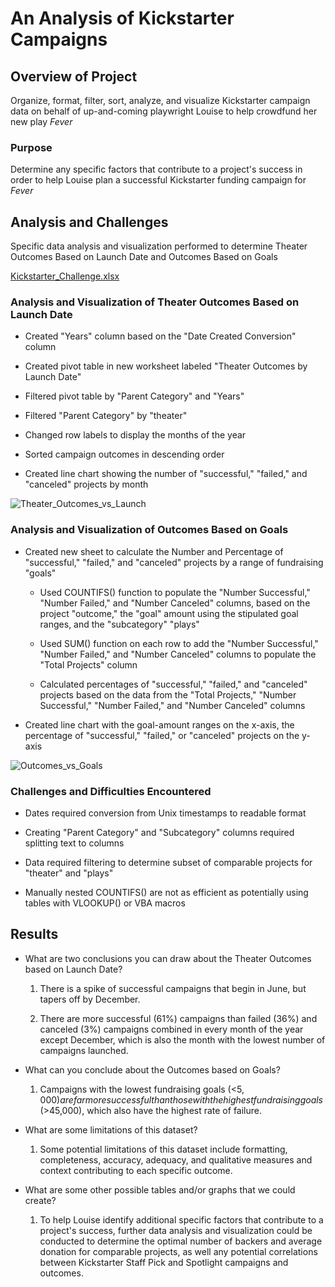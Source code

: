 # An Analysis of Kickstarter Campaigns

## Overview of Project

Organize, format, filter, sort, analyze, and visualize Kickstarter campaign data on behalf of up-and-coming playwright Louise to help crowdfund her new play *Fever*

### Purpose

Determine any specific factors that contribute to a project's success in order to help Louise plan a successful Kickstarter funding campaign for *Fever*   

## Analysis and Challenges

Specific data analysis and visualization performed to determine Theater Outcomes Based on Launch Date and Outcomes Based on Goals

[Kickstarter_Challenge.xlsx](https://github.com/JemiShieh/kickstarter-analysis/files/7362339/Kickstarter_Challenge.xlsx)

### Analysis and Visualization of Theater Outcomes Based on Launch Date

* Created "Years" column based on the "Date Created Conversion" column

* Created pivot table in new worksheet labeled "Theater Outcomes by Launch Date"

* Filtered pivot table by "Parent Category" and "Years"

* Filtered "Parent Category" by "theater"

* Changed row labels to display the months of the year 

* Sorted campaign outcomes in descending order

* Created line chart showing the number of "successful," "failed," and "canceled" projects by month

![Theater_Outcomes_vs_Launch](https://user-images.githubusercontent.com/92612370/137680988-68810aed-5a0b-491a-b01e-71e3d6e8eb0b.png)

### Analysis and Visualization of Outcomes Based on Goals

* Created new sheet to calculate the Number and Percentage of "successful," "failed," and "canceled" projects by a range of fundraising "goals"
    
  * Used COUNTIFS() function to populate the "Number Successful," "Number Failed," and "Number Canceled" columns, based on the project "outcome," the "goal" amount using the stipulated goal ranges, and the "subcategory" "plays"
    
  * Used SUM() function on each row to add the "Number Successful," "Number Failed," and "Number Canceled" columns to populate the "Total Projects" column
    
  * Calculated percentages of "successful," "failed," and "canceled" projects based on the data from the "Total Projects," "Number Successful," "Number Failed," and "Number Canceled" columns
    
* Created line chart with the goal-amount ranges on the x-axis, the percentage of "successful," "failed," or "canceled" projects on the y-axis

![Outcomes_vs_Goals](https://user-images.githubusercontent.com/92612370/137681059-e240ec84-cbe6-493a-a8e9-59fc82c7286c.png)

### Challenges and Difficulties Encountered

* Dates required conversion from Unix timestamps to readable format

* Creating "Parent Category" and "Subcategory" columns required splitting text to columns

* Data required filtering to determine subset of comparable projects for "theater" and "plays"

* Manually nested COUNTIFS() are not as efficient as potentially using tables with VLOOKUP() or VBA macros

## Results

* What are two conclusions you can draw about the Theater Outcomes based on Launch Date?

  1. There is a spike of successful campaigns that begin in June, but tapers off by December.
 
  2. There are more successful (61%) campaigns than failed (36%) and canceled (3%) campaigns combined in every month of the year except December, which is also the month with the lowest number of campaigns launched.

* What can you conclude about the Outcomes based on Goals?

  1. Campaigns with the lowest fundraising goals (<$5,000) are far more successful than those with the highest fundraising goals (>$45,000), which also have the highest rate of failure. 

* What are some limitations of this dataset?

  1. Some potential limitations of this dataset include formatting, completeness, accuracy, adequacy, and qualitative measures and context contributing to each specific outcome.   
* What are some other possible tables and/or graphs that we could create?

  1. To help Louise identify additional specific factors that contribute to a project's success, further data analysis and visualization could be conducted to determine the optimal number of backers and average donation for comparable projects, as well any potential correlations between Kickstarter Staff Pick and Spotlight campaigns and outcomes.  
